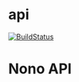 # api

[![BuildStatus](https://travis-ci.com/masternono75/symfonytraining.svg?branch=master)](https://travis-ci.com/masternono75/symfonytraining)
# Nono API


